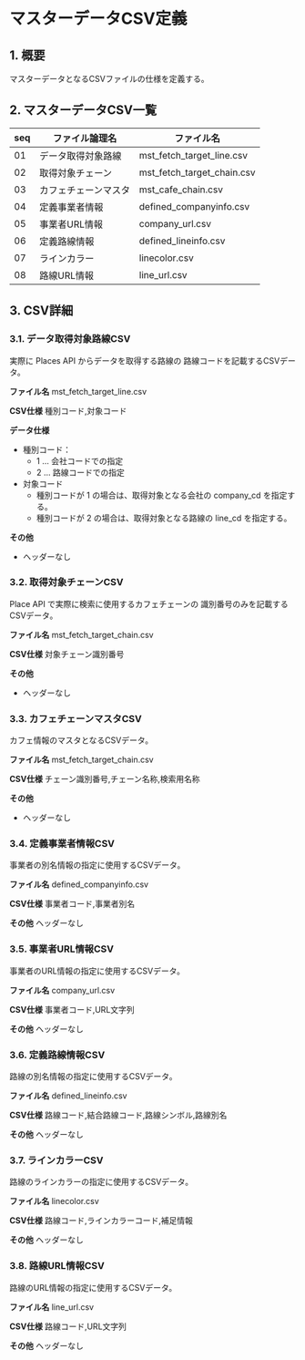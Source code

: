 # マスターデータCSV定義

## 1. 概要
マスターデータとなるCSVファイルの仕様を定義する。

## 2. マスターデータCSV一覧

| seq |    ファイル論理名    |         ファイル名         |
| --- | -------------------- | -------------------------- |
| 01  | データ取得対象路線   | mst_fetch_target_line.csv  |
| 02  | 取得対象チェーン     | mst_fetch_target_chain.csv |
| 03  | カフェチェーンマスタ | mst_cafe_chain.csv         |
| 04  | 定義事業者情報       | defined_companyinfo.csv    |
| 05  | 事業者URL情報        | company_url.csv            |
| 06  | 定義路線情報         | defined_lineinfo.csv       |
| 07  | ラインカラー         | linecolor.csv              |
| 08  | 路線URL情報          | line_url.csv               |


## 3. CSV詳細

### 3.1. データ取得対象路線CSV
実際に Places API からデータを取得する路線の
路線コードを記載するCSVデータ。

**ファイル名**
mst_fetch_target_line.csv

**CSV仕様**
種別コード,対象コード

**データ仕様**
- 種別コード：
  - 1 … 会社コードでの指定
  - 2 … 路線コードでの指定
- 対象コード
  - 種別コードが 1 の場合は、取得対象となる会社の company_cd を指定する。
  - 種別コードが 2 の場合は、取得対象となる路線の line_cd を指定する。

**その他**
- ヘッダーなし


### 3.2. 取得対象チェーンCSV
Place API で実際に検索に使用するカフェチェーンの
識別番号のみを記載するCSVデータ。

**ファイル名**
mst_fetch_target_chain.csv

**CSV仕様**
対象チェーン識別番号

**その他**
- ヘッダーなし


### 3.3. カフェチェーンマスタCSV
カフェ情報のマスタとなるCSVデータ。

**ファイル名**
mst_fetch_target_chain.csv

**CSV仕様**
チェーン識別番号,チェーン名称,検索用名称

**その他**
- ヘッダーなし


### 3.4. 定義事業者情報CSV
事業者の別名情報の指定に使用するCSVデータ。

**ファイル名**
defined_companyinfo.csv

**CSV仕様**
事業者コード,事業者別名

**その他**
ヘッダーなし


### 3.5. 事業者URL情報CSV
事業者のURL情報の指定に使用するCSVデータ。

**ファイル名**
company_url.csv

**CSV仕様**
事業者コード,URL文字列

**その他**
ヘッダーなし


### 3.6. 定義路線情報CSV
路線の別名情報の指定に使用するCSVデータ。

**ファイル名**
defined_lineinfo.csv

**CSV仕様**
路線コード,結合路線コード,路線シンボル,路線別名

**その他**
ヘッダーなし


### 3.7. ラインカラーCSV
路線のラインカラーの指定に使用するCSVデータ。

**ファイル名**
linecolor.csv

**CSV仕様**
路線コード,ラインカラーコード,補足情報

**その他**
ヘッダーなし


### 3.8. 路線URL情報CSV
路線のURL情報の指定に使用するCSVデータ。

**ファイル名**
line_url.csv

**CSV仕様**
路線コード,URL文字列

**その他**
ヘッダーなし



